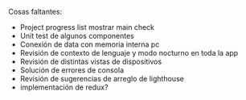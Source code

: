 Cosas faltantes:
- Project progress list mostrar main   check
- Unit test de algunos componentes
- Conexión de data con memoria interna pc
- Revisión de contexto de lenguaje y modo nocturno en toda la app
- Revisión de distintas vistas de dispositivos
- Solución de errores de consola
- Revisión de sugerencias de arreglo de lighthouse
- implementación de redux?